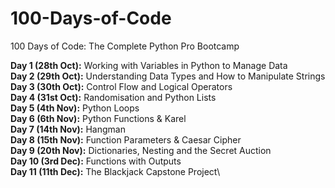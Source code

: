 # 100-Days-of-Code
100 Days of Code: The Complete Python Pro Bootcamp

**Day 1 (28th Oct):** Working with Variables in Python to Manage Data\
**Day 2 (29th Oct):** Understanding Data Types and How to Manipulate Strings\
**Day 3 (30th Oct):** Control Flow and Logical Operators\
**Day 4 (31st Oct):** Randomisation and Python Lists\
**Day 5 (4th Nov):** Python Loops\
**Day 6 (6th Nov):** Python Functions & Karel\
**Day 7 (14th Nov):** Hangman\
**Day 8 (15th Nov):** Function Parameters & Caesar Cipher\
**Day 9 (20th Nov):** Dictionaries, Nesting and the Secret Auction\
**Day 10 (3rd Dec):** Functions with Outputs\
**Day 11 (11th Dec):** The Blackjack Capstone Project\
